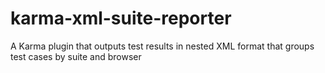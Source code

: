 karma-xml-suite-reporter
========================

A Karma plugin that outputs test results in nested XML format that groups test cases by suite and browser
